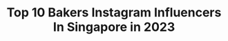 ---
title: Top 10 Bakers Instagram Influencers In Singapore in 2023
description: >-
  Find top bakers Instagram influencers in Singapore in 2023. Most popular hashtags: #sgfoodies #sp #sgfoodtrend.
platform: Instagram
hits: 8
text_top: Identify the top-rated Instagram influencers on inBeat.
text_bottom: Our database holds 8 Instagram influencers like this in Singapore for you to work with.
profiles:
  - username: "jonathanloong"
    fullname: >-
      Jonathan L.
    bio: >-
      baker, amateur homecook and an urban herb farmer 100% hainanese
    location: "Singapore"
    followers: 9071
    engagement: 607
    commentsToLikes: 0.051006
    id: ck8tawv3stekp0j78i8lvw4bp
    verified: false
    hashtags: "#kitchenlife, #cheflife, #sp, #stayhomecookoff"
  - username: "sherbabes"
    fullname: >-
      Sheryl🌻
    bio: >-
      ✉️ sherbabes@hotmail.com
    location: "Singapore"
    followers: 15425
    engagement: 224
    commentsToLikes: 0.157626
    id: ck6u2qex3tbuw0j71geskhi5c
    verified: false
    hashtags: "#vornadomalaysia, #cleanbeauty, #visibleresultsin1day, #elle75thanniversary"
  - username: "lkzx"
    fullname: >-
      L A R R Y  L A K I Z Y | 许正兴
    bio: >-
      @lkzxphotography @project1906 @bygll.co @studiopetitesg 📩: koh.larrykzx@gmail.com #lakizygram #lakizyxads #lakizytravels
    location: "Singapore"
    followers: 50705
    engagement: 205
    commentsToLikes: 0.019284
    id: ck15uiyhyneku0i19saeq8bhb
    verified: false
    hashtags: "#uniqlosg, #throwback, #lakizyxeats, #sonyalphasg"
  - username: "the.baking.experiment"
    fullname: >-
      Jean |SG cakes+ dessert tables
    bio: >-
      🇸🇬 🍭 Dessert tables 🎂 Custom cakes 🍩 Cute desserts *Please send enquiries via email/whatsapp* 📧 thebakingexperiment.sg@gmail.com
    location: "Singapore"
    followers: 19037
    engagement: 380
    commentsToLikes: 0.122319
    id: ckf5vj4jqoss80j23lfb0rjdn
    verified: false
    hashtags: "#buzzfeedtasty, #donutsofinstagram, #imsomartha, #macarons"
  - username: "anacathie"
    fullname: >-
      Anastasia Catharina
    bio: >-
      Studio Moonchild | ZNC 🇮🇩 ID - 🇸🇬 SG ✉️ anacathie@studiomoonchild.com Illustration • Concept Art • Comic Cover • Mural -Commission Closed-
    location: "Singapore"
    followers: 21316
    engagement: 572
    commentsToLikes: 0.019365
    id: ck8td787b26jv0j783nu0lj08
    verified: false
    hashtags: "#faceyourartchallenge, #faceyourart2020, #faceyourartchallenge2020, #anacathie"
  - username: "silverkis"
    fullname: >-
      Linda beauty, travel, kids
    bio: >-
      Jumpeatcry 10% <SILVERKIS10> Singapore Lactation Bakes 10% <SILVERKIS10> Little Bearnie <LINDA10> #silverkistravels #silverkiseats #bbleyton
    location: "Singapore"
    followers: 32527
    engagement: 132
    commentsToLikes: 0.053246
    id: ckapbp8qc0sl30i78u6jwbofm
    verified: false
    hashtags: "#comfortzonesg, #skincare, #bcorp, #chanel"
  - username: "nikolai_wee"
    fullname: >-
      Nikolai Wee
    bio: >-
      "The only easy day was yesterday" 📮 DM / Email for collab ⬇️ : nikolaiwee@hotmail.com
    location: "Singapore"
    followers: 13365
    engagement: 495
    commentsToLikes: 0.096934
    id: ck8ta1ffxq3mp0j78afbzyijl
    verified: false
    hashtags: "#sgfoodunion, #sgfooddiary, #foodheaven, #foodie"
  - username: "plate.to.paper"
    fullname: >-
      Food Illustrations by Vic Moey
    bio: >-
      🍎 Paint and be merry. 🍰 🖌️ Singaporean l SG 🛩️ Sweden
    location: "Singapore"
    followers: 68872
    engagement: 383
    commentsToLikes: 0.006761
    id: ck8tapm1qslol0j78w9o4vu7q
    verified: false
    hashtags: "#watercolor, #foodillustration, #howtodraw, #watercolour"
---